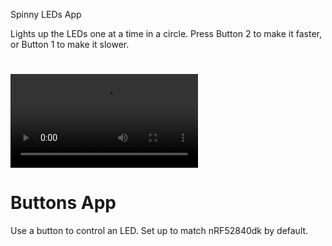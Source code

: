 Spinny LEDs App

Lights up the LEDs one at a time in a circle. Press Button 2 to make it faster, or Button 1 to make it slower.

![](video.MOV)
=======
Buttons App
=========

Use a button to control an LED. Set up to match nRF52840dk by default.

